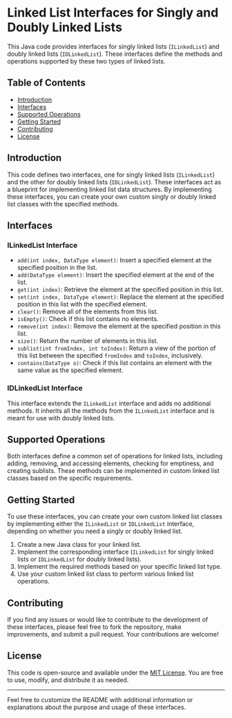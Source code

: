 # Linked List Interfaces for Singly and Doubly Linked Lists

This Java code provides interfaces for singly linked lists (`ILinkedList`) and doubly linked lists (`IDLinkedList`). These interfaces define the methods and operations supported by these two types of linked lists.

## Table of Contents

- [Introduction](#introduction)
- [Interfaces](#interfaces)
- [Supported Operations](#supported-operations)
- [Getting Started](#getting-started)
- [Contributing](#contributing)
- [License](#license)

## Introduction

This code defines two interfaces, one for singly linked lists (`ILinkedList`) and the other for doubly linked lists (`IDLinkedList`). These interfaces act as a blueprint for implementing linked list data structures. By implementing these interfaces, you can create your own custom singly or doubly linked list classes with the specified methods.

## Interfaces

### ILinkedList Interface

- `add(int index, DataType element)`: Insert a specified element at the specified position in the list.
- `add(DataType element)`: Insert the specified element at the end of the list.
- `get(int index)`: Retrieve the element at the specified position in this list.
- `set(int index, DataType element)`: Replace the element at the specified position in this list with the specified element.
- `clear()`: Remove all of the elements from this list.
- `isEmpty()`: Check if this list contains no elements.
- `remove(int index)`: Remove the element at the specified position in this list.
- `size()`: Return the number of elements in this list.
- `sublist(int fromIndex, int toIndex)`: Return a view of the portion of this list between the specified `fromIndex` and `toIndex`, inclusively.
- `contains(DataType o)`: Check if this list contains an element with the same value as the specified element.

### IDLinkedList Interface

This interface extends the `ILinkedList` interface and adds no additional methods. It inherits all the methods from the `ILinkedList` interface and is meant for use with doubly linked lists.

## Supported Operations

Both interfaces define a common set of operations for linked lists, including adding, removing, and accessing elements, checking for emptiness, and creating sublists. These methods can be implemented in custom linked list classes based on the specific requirements.

## Getting Started

To use these interfaces, you can create your own custom linked list classes by implementing either the `ILinkedList` or `IDLinkedList` interface, depending on whether you need a singly or doubly linked list.

1. Create a new Java class for your linked list.
2. Implement the corresponding interface (`ILinkedList` for singly linked lists or `IDLinkedList` for doubly linked lists).
3. Implement the required methods based on your specific linked list type.
4. Use your custom linked list class to perform various linked list operations.

## Contributing

If you find any issues or would like to contribute to the development of these interfaces, please feel free to fork the repository, make improvements, and submit a pull request. Your contributions are welcome!

## License

This code is open-source and available under the [MIT License](LICENSE). You are free to use, modify, and distribute it as needed.

---

Feel free to customize the README with additional information or explanations about the purpose and usage of these interfaces.
